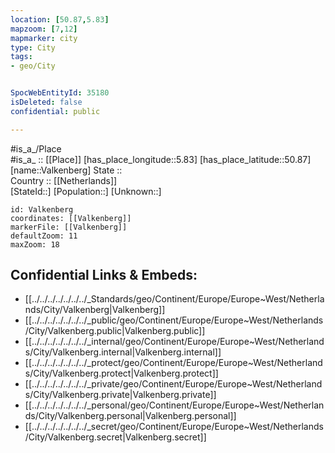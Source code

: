 ```yaml
---
location: [50.87,5.83] 
mapzoom: [7,12] 
mapmarker: city 
type: City
tags:
- geo/City


SpocWebEntityId: 35180
isDeleted: false
confidential: public

---
```

#is_a_/Place  
#is_a_ :: [[Place]] 
[has_place_longitude::5.83] 
[has_place_latitude::50.87] 
[name::Valkenberg] 
State ::  
Country :: [[Netherlands]]  
[StateId::] 
[Population::] 
[Unknown::] 


```leaflet
id: Valkenberg
coordinates: [[Valkenberg]] 
markerFile: [[Valkenberg]] 
defaultZoom: 11 
maxZoom: 18
```


## Confidential Links & Embeds: 
- [[../../../../../../../_Standards/geo/Continent/Europe/Europe~West/Netherlands/City/Valkenberg|Valkenberg]] 
- [[../../../../../../../_public/geo/Continent/Europe/Europe~West/Netherlands/City/Valkenberg.public|Valkenberg.public]] 
- [[../../../../../../../_internal/geo/Continent/Europe/Europe~West/Netherlands/City/Valkenberg.internal|Valkenberg.internal]] 
- [[../../../../../../../_protect/geo/Continent/Europe/Europe~West/Netherlands/City/Valkenberg.protect|Valkenberg.protect]] 
- [[../../../../../../../_private/geo/Continent/Europe/Europe~West/Netherlands/City/Valkenberg.private|Valkenberg.private]] 
- [[../../../../../../../_personal/geo/Continent/Europe/Europe~West/Netherlands/City/Valkenberg.personal|Valkenberg.personal]] 
- [[../../../../../../../_secret/geo/Continent/Europe/Europe~West/Netherlands/City/Valkenberg.secret|Valkenberg.secret]] 
